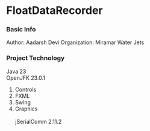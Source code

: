 # FloatDataRecorder

### Basic Info
Author: Aadarsh Devi
Organization: Miramar Water Jets

### Project Technology
Java 23<br>
OpenJFK 23.0.1<br>
  1. Controls
  2. FXML
  3. Swing
  4. Graphics<br>
<br>jSerialComm 2.11.2
